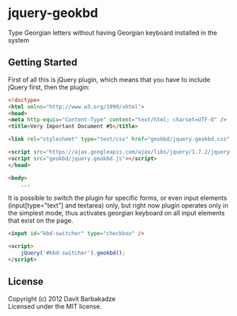 # jquery-geokbd

Type Georgian letters without having Georgian keyboard installed in the system

## Getting Started
First of all this is jQuery plugin, which means that you have to include jQuery first, then the plugin:

```html
<!doctype>
<html xmlns="http://www.w3.org/1999/xhtml">
<head>
<meta http-equiv="Content-Type" content="text/html; charset=UTF-8" />
<title>Very Important Document #5</title>

<link rel="stylesheet" type="text/css" href="geokbd/jquery.geokbd.css" />

<script src="https://ajax.googleapis.com/ajax/libs/jquery/1.7.2/jquery.min.js"></script>
<script src="geokbd/jquery.geokbd.js"></script>
</head>

<body>
	...
```

It is possible to switch the plugin for specific forms, or even input elements (input[type="text"] and textarea) only, but right now plugin operates only in the simplest mode, thus activates georgian keyboard on all input elements that exist on the page.

```html
<input id="kbd-switcher" type="checkbox" />

<script>
	jQuery('#kbd-switcher').geokbd();
</script>
```

## License
Copyright (c) 2012 Davit Barbakadze  
Licensed under the MIT license.

